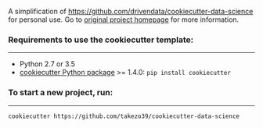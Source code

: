 
A simplification of https://github.com/drivendata/cookiecutter-data-science for personal use.
Go to [original project homepage](http://drivendata.github.io/cookiecutter-data-science/) for more information.


### Requirements to use the cookiecutter template:
-----------
 - Python 2.7 or 3.5
 - [cookiecutter Python package](http://cookiecutter.readthedocs.org/en/latest/installation.html) >= 1.4.0: `pip install cookiecutter`


### To start a new project, run:
------------

    cookiecutter https://github.com/takezo39/cookiecutter-data-science
